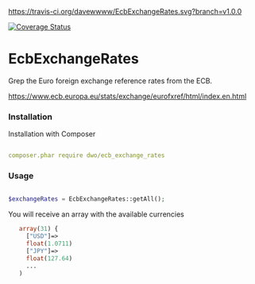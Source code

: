 https://travis-ci.org/davewwww/EcbExchangeRates.svg?branch=v1.0.0

[![Coverage Status](https://coveralls.io/repos/davewwww/EcbExchangeRates/badge.svg)](https://coveralls.io/r/davewwww/EcbExchangeRates)

EcbExchangeRates
=================

Grep the Euro foreign exchange reference rates from the ECB.

https://www.ecb.europa.eu/stats/exchange/eurofxref/html/index.en.html

### Installation

Installation with Composer

```yml

composer.phar require dwo/ecb_exchange_rates

```

### Usage 

```php

$exchangeRates = EcbExchangeRates::getAll();

```

You will receive an array with the available currencies

```php
   array(31) {
     ["USD"]=>
     float(1.0711)
     ["JPY"]=>
     float(127.64)
     ...
   )
```